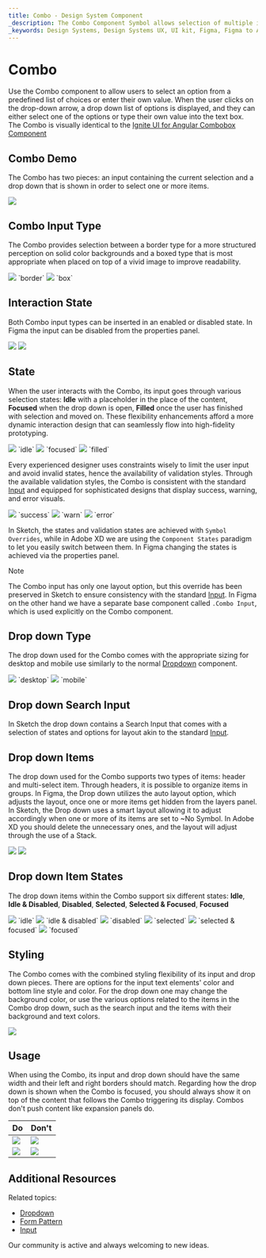 ```yaml
---
title: Combo - Design System Component
_description: The Combo Component Symbol allows selection of multiple items from a collection.
_keywords: Design Systems, Design Systems UX, UI kit, Figma, Figma to Angular, Export code from Figma, Figma to HTML, Figma UI kits, Sketch, Ignite UI for Angular, Sketch to Angular, Angular, Angular Design System, Export code from Sketch, Design Kits for Angular, Sketch HTML, Sketch to HTML, Sketch UI kits, Adobe XD, Adobe XD to Angular, Export code from Adobe XD, Adobe XD to HTML, Adobe XD UI kits
---
```


# Combo

Use the Combo component to allow users to select an option from a predefined list of choices or enter their own value. When the user clicks on the drop-down arrow, a drop down list of options is displayed, and they can either select one of the options or type their own value into the text box. The Combo is visually identical to the [ Ignite UI for Angular Combobox Component](https://www.infragistics.com/products/ignite-ui-angular/angular/components/combo.html)

## Combo Demo

The Combo has two pieces: an input containing the current selection and a drop down that is shown in order to select one or more items.

<img class="responsive-img" src="../images/combo_demo.png" srcset="../images/combo_demo@2x.png 2x" />

## Combo Input Type

The Combo provides selection between a border type for a more structured perception on solid color backgrounds and a boxed type that is most appropriate when placed on top of a vivid image to improve readability.


<img class="responsive-img" src="../images/combo_border.png" srcset="../images/combo_border@2x.png 2x" />
`border`
<img class="responsive-img" src="../images/combo_box.png" srcset="../images/combo_box@2x.png 2x" />
`box`

## Interaction State

Both Combo input types can be inserted in an enabled or disabled state. In Figma the input can be disabled from the properties panel.

<img class="responsive-img" src="../images/combo_enabledstate.png" srcset="../images/combo_enabledstate@2x.png 2x" />
<img class="responsive-img" src="../images/combo_disabledstate.png" srcset="../images/combo_disabledstate@2x.png 2x" />

## State

When the user interacts with the Combo, its input goes through various selection states: **Idle** with a placeholder in the place of the content, **Focused** when the drop down is open, **Filled** once the user has finished with selection and moved on. These flexibility enhancements afford a more dynamic interaction design that can seamlessly flow into high-fidelity prototyping.

<img class="responsive-img" src="../images/combo_idle.png" srcset="../images/combo_idle@2x.png 2x" />
`idle`
<img class="responsive-img" src="../images/combo_focused.png" srcset="../images/combo_focused@2x.png 2x" />
`focused`
<img class="responsive-img" src="../images/combo_filled.png" srcset="../images/combo_filled@2x.png 2x" />
`filled`

Every experienced designer uses constraints wisely to limit the user input and avoid invalid states, hence the availability of validation styles. Through the available validation styles, the Combo is consistent with the standard [Input](input.md) and equipped for sophisticated designs that display success, warning, and error visuals.

<img class="responsive-img" src="../images/combo_success.png" srcset="../images/combo_success@2x.png 2x" />
`success`
<img class="responsive-img" src="../images/combo_warning.png" srcset="../images/combo_warning@2x.png 2x" />
`warn`
<img class="responsive-img" src="../images/combo_error.png" srcset="../images/combo_error@2x.png 2x" />
`error`

  <div class="divider--half"></div>

In Sketch, the states and validation states are achieved with `Symbol Overrides`, while in Adobe XD we are using the `Component States` paradigm to let you easily switch between them. In Figma changing the states is achieved via the properties panel.

> [!Note]
> The Combo input has only one layout option, but this override has been preserved in Sketch to ensure consistency with the standard [Input](input.md). In Figma on the other hand we have a separate base component called `.Combo Input`, which is used explicitly on the Combo component.

## Drop down Type

The drop down used for the Combo comes with the appropriate sizing for desktop and mobile use similarly to the normal [Dropdown](dropdown.md) component.

<img class="responsive-img" src="../images/combo_desktop.png" srcset="../images/combo_desktop@2x.png 2x" />
`desktop`
<img class="responsive-img" src="../images/combo_mobile.png" srcset="../images/combo_mobile@2x.png 2x" />
`mobile`

## Drop down Search Input

In Sketch the drop down contains a Search Input that comes with a selection of states and options for layout akin to the standard [Input](input.md).

## Drop down Items

The drop down used for the Combo supports two types of items: header and multi-select item. Through headers, it is possible to organize items in groups. In Figma, the Drop down utilizes the auto layout option, which adjusts the layout, once one or more items get hidden from the layers panel. In Sketch, the Drop down uses a smart layout allowing it to adjust accordingly when one or more of its items are set to ~No Symbol. In Adobe XD you should delete the unnecessary ones, and the layout will adjust through the use of a Stack.

<img class="responsive-img" src="../images/combo_header.png" srcset="../images/combo_header@2x.png 2x" />
<img class="responsive-img" src="../images/combo_multiselect_item.png" srcset="../images/combo_multiselect_item@2x.png 2x" />

## Drop down Item States

The drop down items within the Combo support six different states: **Idle**, **Idle & Disabled**, **Disabled**, **Selected**, **Selected & Focused**, **Focused**

<img class="responsive-img" src="../images/combo_item_idle.png" srcset="../images/combo_item_idle@2x.png 2x" />
`idle`
<img class="responsive-img" src="../images/combo_item_idle_disabled.png" srcset="../images/combo_item_idle_disabled@2x.png 2x" />
`idle & disabled`
<img class="responsive-img" src="../images/combo_item_disabled.png" srcset="../images/combo_item_disabled@2x.png 2x" />
`disabled`
<img class="responsive-img" src="../images/combo_item_selected.png" srcset="../images/combo_item_selected@2x.png 2x" />
`selected`
<img class="responsive-img" src="../images/combo_item_selected_focused.png" srcset="../images/combo_item_selected_focused@2x.png 2x" />
`selected & focused`
<img class="responsive-img" src="../images/combo_item_focused.png" srcset="../images/combo_item_focused@2x.png 2x" />
`focused`

## Styling

The Combo comes with the combined styling flexibility of its input and drop down pieces. There are options for the input text elements' color and bottom line style and color. For the drop down one may change the background color, or use the various options related to the items in the Combo drop down, such as the search input and the items with their background and text colors.

<img class="responsive-img" src="../images/combo_styling.png" srcset="../images/combo_styling@2x.png 2x" />

## Usage

When using the Combo, its input and drop down should have the same width and their left and right borders should match. Regarding how the drop down is shown when the Combo is focused, you should always show it on top of the content that follows the Combo triggering its display. Combos don't push content like expansion panels do.

| Do                                                                           | Don't                                                                            |
| ---------------------------------------------------------------------------- | -------------------------------------------------------------------------------- |
| <img class="responsive-img" src="../images/combo_do1.png" srcset="../images/combo_do1@2x.png 2x" /> | <img class="responsive-img" src="../images/combo_dont1.png" srcset="../images/combo_dont1@2x.png 2x" /> |
| <img class="responsive-img" src="../images/combo_do2.png" srcset="../images/combo_do2@2x.png 2x" /> | <img class="responsive-img" src="../images/combo_dont2.png" srcset="../images/combo_dont2@2x.png 2x" /> |

## Additional Resources

Related topics:

- [Dropdown](dropdown.md)
- [Form Pattern](../patterns/form.md)
- [Input](input.md)
  <div class="divider--half"></div>

Our community is active and always welcoming to new ideas.
